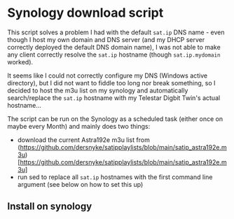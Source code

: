 # Synology download script

This script solves a problem I had with the default `sat.ip` DNS name - even though I host my own 
domain and DNS server (and my DHCP server correctly deployed the default DNS domain name), 
I was not able to make any client correctly resolve the `sat.ip` hostname (though `sat.ip.mydomain` worked).

It seems like I could not correctly configure my DNS (Windows active directory), but I did not want to
fiddle too long nor break something, so I decided to host the m3u list on my synology and
automatically search/replace the `sat.ip` hostname with my Telestar Digbit Twin's actual hostname...

The script can be run on the Synology as a scheduled task (either once on maybe every Month) and mainly
does two things:

- download the current Astra192e m3u list from (https://github.com/dersnyke/satipplaylists/blob/main/satip_astra192e.m3u)[https://github.com/dersnyke/satipplaylists/blob/main/satip_astra192e.m3u]
- run sed to replace all `sat.ip` hostnames with the first command line argument (see below on how to set this up)

## Install on synology
